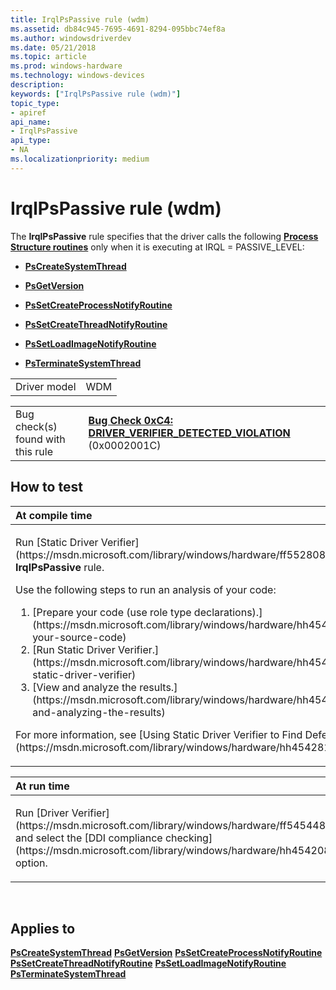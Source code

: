 ```yaml
---
title: IrqlPsPassive rule (wdm)
ms.assetid: db84c945-7695-4691-8294-095bbc74ef8a
ms.author: windowsdriverdev
ms.date: 05/21/2018
ms.topic: article
ms.prod: windows-hardware
ms.technology: windows-devices
description: 
keywords: ["IrqlPsPassive rule (wdm)"]
topic_type:
- apiref
api_name:
- IrqlPsPassive
api_type:
- NA
ms.localizationpriority: medium
---
```


# IrqlPsPassive rule (wdm)


The **IrqlPsPassive** rule specifies that the driver calls the following [**Process Structure routines**](https://msdn.microsoft.com/library/windows/hardware/ff559917) only when it is executing at IRQL = PASSIVE\_LEVEL:

-   [**PsCreateSystemThread**](https://msdn.microsoft.com/library/windows/hardware/ff559932)

-   [**PsGetVersion**](https://msdn.microsoft.com/library/windows/hardware/ff559941)

-   [**PsSetCreateProcessNotifyRoutine**](https://msdn.microsoft.com/library/windows/hardware/ff559951)

-   [**PsSetCreateThreadNotifyRoutine**](https://msdn.microsoft.com/library/windows/hardware/ff559954)

-   [**PsSetLoadImageNotifyRoutine**](https://msdn.microsoft.com/library/windows/hardware/ff559957)

-   [**PsTerminateSystemThread**](https://msdn.microsoft.com/library/windows/hardware/ff559959)

|              |     |
|--------------|-----|
| Driver model | WDM |

|                                   |                                                                                                                                       |
|-----------------------------------|---------------------------------------------------------------------------------------------------------------------------------------|
| Bug check(s) found with this rule | [**Bug Check 0xC4: DRIVER\_VERIFIER\_DETECTED\_VIOLATION**](https://msdn.microsoft.com/library/windows/hardware/ff560187) (0x0002001C) |

How to test
-----------

<table>
<colgroup>
<col width="100%" />
</colgroup>
<thead>
<tr class="header">
<th align="left">At compile time</th>
</tr>
</thead>
<tbody>
<tr class="odd">
<td align="left"><p>Run [Static Driver Verifier](https://msdn.microsoft.com/library/windows/hardware/ff552808) and specify the <strong>IrqlPsPassive</strong> rule.</p>
Use the following steps to run an analysis of your code:
<ol>
<li>[Prepare your code (use role type declarations).](https://msdn.microsoft.com/library/windows/hardware/hh454281#preparing-your-source-code)</li>
<li>[Run Static Driver Verifier.](https://msdn.microsoft.com/library/windows/hardware/hh454281#running-static-driver-verifier)</li>
<li>[View and analyze the results.](https://msdn.microsoft.com/library/windows/hardware/hh454281#viewing-and-analyzing-the-results)</li>
</ol>
<p>For more information, see [Using Static Driver Verifier to Find Defects in Drivers](https://msdn.microsoft.com/library/windows/hardware/hh454281).</p></td>
</tr>
</tbody>
</table>

<table>
<colgroup>
<col width="100%" />
</colgroup>
<thead>
<tr class="header">
<th align="left">At run time</th>
</tr>
</thead>
<tbody>
<tr class="odd">
<td align="left"><p>Run [Driver Verifier](https://msdn.microsoft.com/library/windows/hardware/ff545448) and select the [DDI compliance checking](https://msdn.microsoft.com/library/windows/hardware/hh454208) option.</p></td>
</tr>
</tbody>
</table>

 

Applies to
----------

[**PsCreateSystemThread**](https://msdn.microsoft.com/library/windows/hardware/ff559932)
[**PsGetVersion**](https://msdn.microsoft.com/library/windows/hardware/ff559941)
[**PsSetCreateProcessNotifyRoutine**](https://msdn.microsoft.com/library/windows/hardware/ff559951)
[**PsSetCreateThreadNotifyRoutine**](https://msdn.microsoft.com/library/windows/hardware/ff559954)
[**PsSetLoadImageNotifyRoutine**](https://msdn.microsoft.com/library/windows/hardware/ff559957)
[**PsTerminateSystemThread**](https://msdn.microsoft.com/library/windows/hardware/ff559959)
 

 





